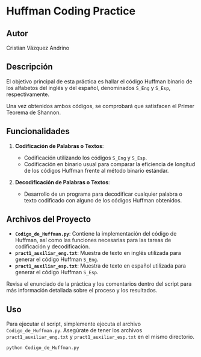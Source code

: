 # Huffman Coding Practice

## Autor
Cristian Vázquez Andrino

## Descripción
El objetivo principal de esta práctica es hallar el código Huffman binario de los alfabetos del inglés y del español, denominados `S_Eng` y `S_Esp`, respectivamente. 

Una vez obtenidos ambos códigos, se comprobará que satisfacen el Primer Teorema de Shannon.

## Funcionalidades
1. **Codificación de Palabras o Textos**: 
   - Codificación utilizando los códigos `S_Eng` y `S_Esp`.
   - Codificación en binario usual para comparar la eficiencia de longitud de los códigos Huffman frente al método binario estándar.

2. **Decodificación de Palabras o Textos**: 
   - Desarrollo de un programa para decodificar cualquier palabra o texto codificado con alguno de los códigos Huffman obtenidos.

## Archivos del Proyecto
- **`Codigo_de_Huffman.py`**: Contiene la implementación del código de Huffman, así como las funciones necesarias para las tareas de codificación y decodificación.
- **`pract1_auxiliar_eng.txt`**: Muestra de texto en inglés utilizada para generar el código Huffman `S_Eng`.
- **`pract1_auxiliar_esp.txt`**: Muestra de texto en español utilizada para generar el código Huffman `S_Esp`.

Revisa el enunciado de la práctica y los comentarios dentro del script para más información detallada sobre el proceso y los resultados.

## Uso
Para ejecutar el script, simplemente ejecuta el archivo `Codigo_de_Huffman.py`. Asegúrate de tener los archivos `pract1_auxiliar_eng.txt` y `pract1_auxiliar_esp.txt` en el mismo directorio.

```sh
python Codigo_de_Huffman.py
